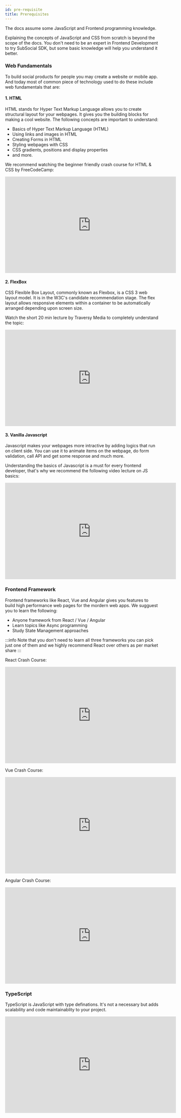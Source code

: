 ```yaml
---
id: pre-requisite
title: Prerequisites
---
```


The docs assume some JavaScript and Frontend programming knowledge.

Explaining the concepts of JavaScript and CSS from scratch is beyond the scope of the docs. You don't need to be an expert in Frontend Development to try SubSocial SDK, but some basic knowledge will help you understand it better.

### Web Fundamentals

To build social products for people you may create a website or mobile app. And today most of common piece of technology used to do these include web fundamentals that are:

#### 1. HTML
HTML stands for Hyper Text Markup Language allows you to create structural layout for your webpages. It gives you the building blocks for making a cool website. The following concepts are important to understand:

- Basics of Hyper Text Markup Language (HTML)
- Using links and images in HTML
- Creating Forms in HTML
- Styling webpages with CSS
- CSS gradients, positions and display properties
- and more.

We recommend watching the beginner friendly crash course for HTML & CSS by FreeCodeCamp:
<iframe width="560" height="315" src="https://www.youtube.com/embed/mU6anWqZJcc" title="YouTube video player" frameborder="0" allow="accelerometer; autoplay; clipboard-write; encrypted-media; gyroscope; picture-in-picture" allowfullscreen></iframe>

#### 2. FlexBox
CSS Flexible Box Layout, commonly known as Flexbox, is a CSS 3 web layout model. It is in the W3C's candidate recommendation stage. The flex layout allows responsive elements within a container to be automatically arranged depending upon screen size.

Watch the short 20 min lecture by Traversy Media to completely understand the topic:
<iframe width="560" height="315" src="https://www.youtube.com/embed/JJSoEo8JSnc" title="YouTube video player" frameborder="0" allow="accelerometer; autoplay; clipboard-write; encrypted-media; gyroscope; picture-in-picture" allowfullscreen></iframe>

#### 3. Vanilla Javascript

Javascript makes your webpages more intractive by adding logics that run on client side. You can use it to animate items on the webpage, do form validation, call API and get some response and much more.

Understanding the basics of Javascript is a must for every frontend developer, that's why we recommend the following video lecture on JS basics:
<iframe width="560" height="315" src="https://www.youtube.com/embed/W6NZfCO5SIk" title="YouTube video player" frameborder="0" allow="accelerometer; autoplay; clipboard-write; encrypted-media; gyroscope; picture-in-picture" allowfullscreen></iframe>

### Frontend Framework

Frontend frameworks like React, Vue and Angular gives you features to build high performance web pages for the mordern web apps. We sugguest you to learn the following:

- Anyone framework from React / Vue / Angular
- Learn topics like Async programming
- Study State Management approaches 

:::info 
Note that you don't need to learn all three frameworks you can pick just one of them and we highly recommend React over others as per market share
:::

React Crash Course:

<iframe width="560" height="315" src="https://www.youtube.com/embed/w7ejDZ8SWv8" title="YouTube video player" frameborder="0" allow="accelerometer; autoplay; clipboard-write; encrypted-media; gyroscope; picture-in-picture" allowfullscreen></iframe>

Vue Crash Course:

<iframe width="560" height="315" src="https://www.youtube.com/embed/qZXt1Aom3Cs" title="YouTube video player" frameborder="0" allow="accelerometer; autoplay; clipboard-write; encrypted-media; gyroscope; picture-in-picture" allowfullscreen></iframe>

Angular Crash Course:

<iframe width="560" height="315" src="https://www.youtube.com/embed/3dHNOWTI7H8" title="YouTube video player" frameborder="0" allow="accelerometer; autoplay; clipboard-write; encrypted-media; gyroscope; picture-in-picture" allowfullscreen></iframe>

### TypeScript 

TypeScript is JavaScript with type definations. It's not a necessary but adds scalability and code maintainablity to your project.

<iframe width="560" height="315" src="https://www.youtube.com/embed/NjN00cM18Z4" title="YouTube video player" frameborder="0" allow="accelerometer; autoplay; clipboard-write; encrypted-media; gyroscope; picture-in-picture" allowfullscreen></iframe>
